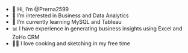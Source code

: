 - 👋 Hi, I’m @Prerna2599
- 👀 I’m interested in Business and Data Analytics
- 🌱 I’m currently learning MySQL and Tableau
- 📊 I have experience in generating business insights using Excel and ZoHo CRM
- 🧑‍🍳 I love cooking and sketching in my free time


<!---
Prerna2599/Prerna2599 is a ✨ special ✨ repository because its `README.md` (this file) appears on your GitHub profile.
You can click the Preview link to take a look at your changes.
--->
